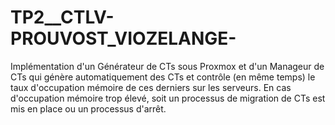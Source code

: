 # TP2__CTLV-PROUVOST_VIOZELANGE-
Implémentation d'un Générateur de CTs sous Proxmox et d'un Manageur de CTs qui génère automatiquement des CTs et contrôle (en même temps) le taux d'occupation mémoire de ces derniers sur les serveurs.
En cas d'occupation mémoire trop élevé, soit un processus de migration de CTs est mis en place ou un processus d'arrêt.
